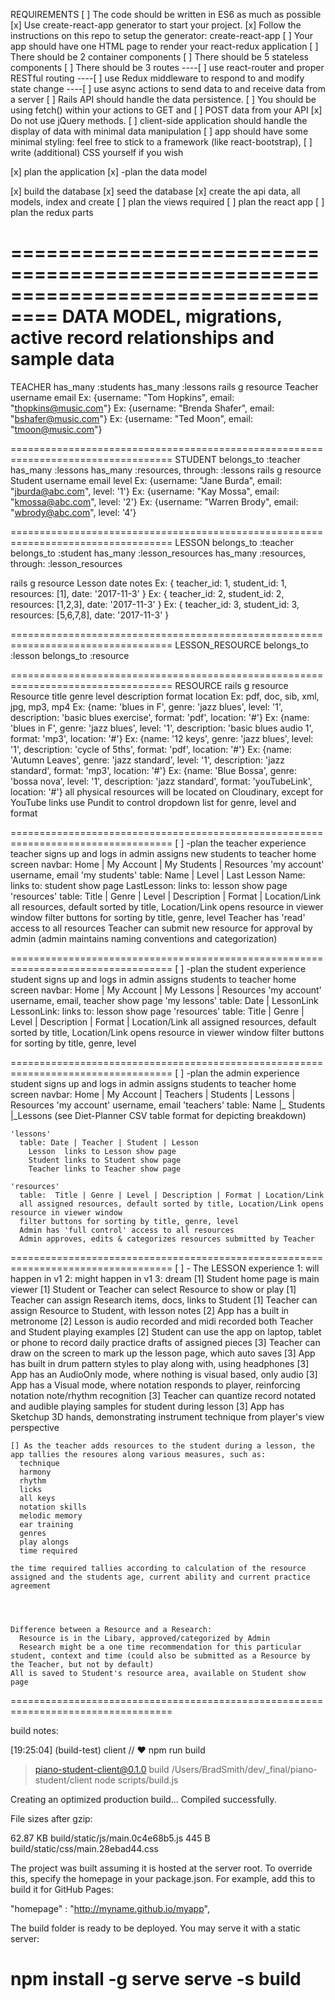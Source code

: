 REQUIREMENTS
[ ] The code should be written in ES6 as much as possible
[x] Use create-react-app generator to start your project.
[x] Follow the instructions on this repo to setup the generator: create-react-app
[ ] Your app should have one HTML page to render your react-redux application
[ ] There should be 2 container components
[ ] There should be 5 stateless components
[ ] There should be 3 routes
----[ ] use react-router and proper RESTful routing
----[ ] use Redux middleware to respond to and modify state change
----[ ] use async actions to send data to and receive data from a server
[ ] Rails API should handle the data persistence. 
[ ] You should be using fetch() within your actions to GET and [ ] POST data from your API
[x] Do not use jQuery methods.
[ ] client-side application should handle the display of data with minimal data manipulation
[ ] app should have some minimal styling: feel free to stick to a framework (like react-bootstrap), 
[ ] write (additional) CSS yourself if you wish





[x] plan the application 
[x]  -plan the data model


[x] build the database 
[x] seed the database 
[x] create the api data, all models, index and create 
[ ] plan the views required 
[ ] plan the react app
[ ] plan the redux parts

==================================================================================
DATA MODEL, migrations, active record relationships and sample data
==================================================================================
TEACHER
has_many :students
has_many :lessons
rails g resource Teacher username email
Ex: {username: "Tom Hopkins", email: "thopkins@music.com"}
Ex: {username: "Brenda Shafer", email: "bshafer@music.com"}
Ex: {username: "Ted Moon", email: "tmoon@music.com"}

==================================================================================
STUDENT
belongs_to :teacher
has_many :lessons
has_many :resources, through: :lessons
rails g resource Student username email level
Ex: {username: "Jane Burda", email: "jburda@abc.com", level: '1'}
Ex: {username: "Kay Mossa", email: "kmossa@abc.com", level: '2'}
Ex: {username: "Warren Brody", email: "wbrody@abc.com", level: '4'}

==================================================================================
LESSON
belongs_to :teacher
belongs_to :student
has_many :lesson_resources
has_many :resources, through: :lesson_resources

rails g resource Lesson date notes
Ex: { teacher_id: 1, student_id: 1, resources: [1], date: '2017-11-3' }
Ex: { teacher_id: 2, student_id: 2, resources: [1,2,3], date: '2017-11-3' }
Ex: { teacher_id: 3, student_id: 3, resources: [5,6,7,8], date: '2017-11-3' }

==================================================================================
LESSON_RESOURCE
belongs_to :lesson
belongs_to :resource

==================================================================================
RESOURCE
rails g resource Resource title genre level description format location
Ex: pdf, doc, sib, xml, jpg, mp3, mp4
Ex: {name: 'blues in F', genre: 'jazz blues', level: '1', description: 'basic blues exercise', format: 'pdf', location: '#'}
Ex: {name: 'blues in F', genre: 'jazz blues', level: '1', description: 'basic blues audio 1', format: 'mp3', location: '#'}
Ex: {name: '12 keys', genre: 'jazz blues', level: '1', description: 'cycle of 5ths', format: 'pdf', location: '#'}
Ex: {name: 'Autumn Leaves', genre: 'jazz standard', level: '1', description: 'jazz standard', format: 'mp3', location: '#'}
Ex: {name: 'Blue Bossa', genre: 'bossa nova', level: '1', description: 'jazz standard', format: 'youTubeLink', location: '#'}
all physical resources will be located on Cloudinary, except for YouTube links
use Pundit to control dropdown list for genre, level and format

==================================================================================
[ ]  -plan the teacher experience 
  teacher signs up and logs in
  admin assigns new students to teacher
  home screen navbar: 
  Home | My Account | My Students | Resources
    'my account'
      username, email
    'my students' 
      table:  Name | Level | Last Lesson
        Name: links to: student show page
        LastLesson: links to: lesson show page 
    'resources'
      table:  Title | Genre | Level | Description | Format | Location/Link
      all resources, default sorted by title, Location/Link opens resource in viewer window
      filter buttons for sorting by title, genre, level 
      Teacher has 'read' access to all resources
      Teacher can submit new resource for approval by admin (admin maintains naming conventions and categorization)

==================================================================================
[ ]  -plan the student experience 
  student signs up and logs in
  admin assigns students to teacher
  home screen navbar: 
  Home | My Account | My Lessons | Resources
    'my account'
      username, email, teacher show page
    'my lessons' 
      table:  Date | LessonLink
        LessonLink: links to: lesson show page 
    'resources'
      table:  Title | Genre | Level | Description | Format | Location/Link
      all assigned resources, default sorted by title, Location/Link opens resource in viewer window
      filter buttons for sorting by title, genre, level 

==================================================================================
[ ]  -plan the admin experience 
  student signs up and logs in
  admin assigns students to teacher
  home screen navbar:
  Home | My Account | Teachers | Students | Lessons | Resources
    'my account'
      username, email
    'teachers'
      table: Name |_ Students |_Lessons (see Diet-Planner CSV table format for depicting breakdown)

    'lessons'
      table: Date | Teacher | Student | Lesson
        Lesson  links to Lesson show page
        Student links to Student show page
        Teacher links to Teacher show page

    'resources'
      table:  Title | Genre | Level | Description | Format | Location/Link
      all assigned resources, default sorted by title, Location/Link opens resource in viewer window
      filter buttons for sorting by title, genre, level 
      Admin has 'full control' access to all resources
      Admin approves, edits & categorizes resources submitted by Teacher 

==================================================================================
[ ]  - The LESSON experience
    1: will happen in v1    2: might happen in v1     3: dream
    [1] Student home page is main viewer
    [1] Student or Teacher can select Resource to show or play
    [1] Teacher can assign Research items, docs, links to Student
    [1] Teacher can assign Resource to Student, with lesson notes
    [2] App has a built in metronome
    [2] Lesson is audio recorded and midi recorded both Teacher and Student playing examples
    [2] Student can use the app on laptop, tablet or phone to record daily practice drafts of assigned pieces
    [3] Teacher can draw on the screen to mark up the lesson page, which auto saves
    [3] App has built in drum pattern styles to play along with, using headphones
    [3] App has an AudioOnly mode, where nothing is visual based, only audio
    [3] App has a Visual mode, where notation responds to player, reinforcing notation note/rhythm recognition
    [3] Teacher can quantize record notated and audible playing samples for student during lesson
    [3] App has Sketchup 3D hands, demonstrating instrument technique from player's view perspective

    [] As the teacher adds resources to the student during a lesson, the app tallies the resoures along various measures, such as: 
      technique
      harmony
      rhythm
      licks
      all keys
      notation skills
      melodic memory
      ear training
      genres
      play alongs
      time required
  
    the time required tallies according to calculation of the resource assigned and the students age, current ability and current practice agreement




    Difference between a Resource and a Research:  
      Resource is in the Libary, approved/categorized by Admin
      Research might be a one time recommendation for this particular student, context and time (could also be submitted as a Resource by the Teacher, but not by default)
    All is saved to Student's resource area, available on Student show page
==================================================================================

build notes: 

[19:25:04] (build-test) client
// ♥ npm run build

> piano-student-client@0.1.0 build /Users/BradSmith/dev/_final/piano-student/client
> node scripts/build.js

Creating an optimized production build...
Compiled successfully.

File sizes after gzip:

  62.87 KB  build/static/js/main.0c4e68b5.js
  445 B     build/static/css/main.28ebad44.css

The project was built assuming it is hosted at the server root.
To override this, specify the homepage in your package.json.
For example, add this to build it for GitHub Pages:

  "homepage" : "http://myname.github.io/myapp",

The build folder is ready to be deployed.
You may serve it with a static server:

  npm install -g serve
  serve -s build
==================================================================================

